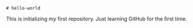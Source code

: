     # hello-world
This is initializing my first repository. Just learning GitHub for the first time.
